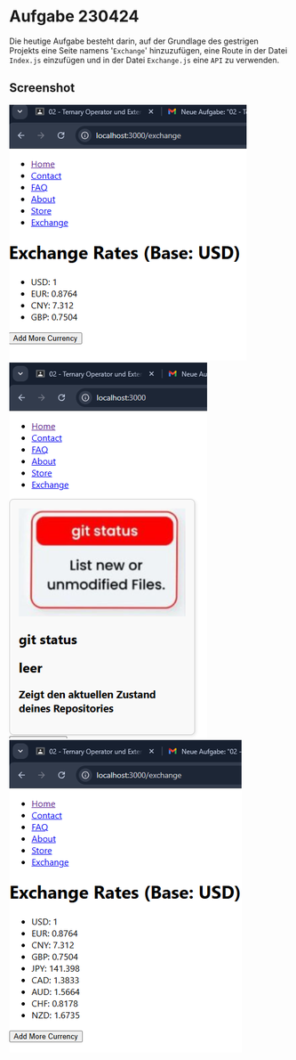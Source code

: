 # Aufgabe 230424

Die heutige Aufgabe besteht darin, auf der Grundlage des gestrigen Projekts eine Seite namens '`Exchange`' hinzuzufügen, eine Route in der Datei `Index.js` einzufügen und in der Datei `Exchange.js` eine `API` zu verwenden.

## Screenshot

![Exchange](/images/Screenshot%202025-04-23%20152412.png)
![Home](/images/Screenshot%202025-04-23%20152434.png)
![Exchange1](/images/Screenshot%202025-04-23%20152458.png)
